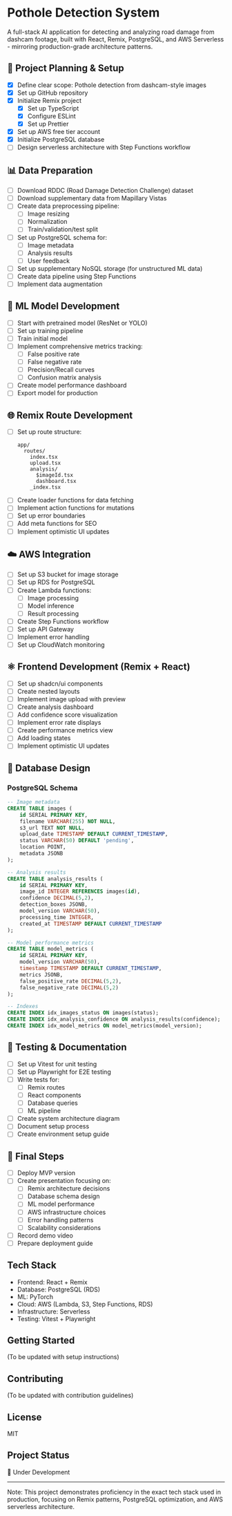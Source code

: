 # Pothole Detection System

A full-stack AI application for detecting and analyzing road damage from dashcam footage, built with React, Remix, PostgreSQL, and AWS Serverless - mirroring production-grade architecture patterns.

## 🎯 Project Planning & Setup

- [x] Define clear scope: Pothole detection from dashcam-style images
- [x] Set up GitHub repository
- [x] Initialize Remix project
  - [x] Set up TypeScript
  - [x] Configure ESLint
  - [x] Set up Prettier
- [x] Set up AWS free tier account
- [x] Initialize PostgreSQL database
- [ ] Design serverless architecture with Step Functions workflow

## 📊 Data Preparation

- [ ] Download RDDC (Road Damage Detection Challenge) dataset
- [ ] Download supplementary data from Mapillary Vistas
- [ ] Create data preprocessing pipeline:
  - [ ] Image resizing
  - [ ] Normalization
  - [ ] Train/validation/test split
- [ ] Set up PostgreSQL schema for:
  - [ ] Image metadata
  - [ ] Analysis results
  - [ ] User feedback
- [ ] Set up supplementary NoSQL storage (for unstructured ML data)
- [ ] Create data pipeline using Step Functions
- [ ] Implement data augmentation

## 🤖 ML Model Development

- [ ] Start with pretrained model (ResNet or YOLO)
- [ ] Set up training pipeline
- [ ] Train initial model
- [ ] Implement comprehensive metrics tracking:
  - [ ] False positive rate
  - [ ] False negative rate
  - [ ] Precision/Recall curves
  - [ ] Confusion matrix analysis
- [ ] Create model performance dashboard
- [ ] Export model for production

## 🌐 Remix Route Development

- [ ] Set up route structure:
  ```
  app/
    routes/
      index.tsx
      upload.tsx
      analysis/
        $imageId.tsx
        dashboard.tsx
      _index.tsx
  ```
- [ ] Create loader functions for data fetching
- [ ] Implement action functions for mutations
- [ ] Set up error boundaries
- [ ] Add meta functions for SEO
- [ ] Implement optimistic UI updates

## ☁️ AWS Integration

- [ ] Set up S3 bucket for image storage
- [ ] Set up RDS for PostgreSQL
- [ ] Create Lambda functions:
  - [ ] Image processing
  - [ ] Model inference
  - [ ] Result processing
- [ ] Create Step Functions workflow
- [ ] Set up API Gateway
- [ ] Implement error handling
- [ ] Set up CloudWatch monitoring

## ⚛️ Frontend Development (Remix + React)

- [ ] Set up shadcn/ui components
- [ ] Create nested layouts
- [ ] Implement image upload with preview
- [ ] Create analysis dashboard
- [ ] Add confidence score visualization
- [ ] Implement error rate displays
- [ ] Create performance metrics view
- [ ] Add loading states
- [ ] Implement optimistic UI updates

## 💾 Database Design

### PostgreSQL Schema

```sql
-- Image metadata
CREATE TABLE images (
    id SERIAL PRIMARY KEY,
    filename VARCHAR(255) NOT NULL,
    s3_url TEXT NOT NULL,
    upload_date TIMESTAMP DEFAULT CURRENT_TIMESTAMP,
    status VARCHAR(50) DEFAULT 'pending',
    location POINT,
    metadata JSONB
);

-- Analysis results
CREATE TABLE analysis_results (
    id SERIAL PRIMARY KEY,
    image_id INTEGER REFERENCES images(id),
    confidence DECIMAL(5,2),
    detection_boxes JSONB,
    model_version VARCHAR(50),
    processing_time INTEGER,
    created_at TIMESTAMP DEFAULT CURRENT_TIMESTAMP
);

-- Model performance metrics
CREATE TABLE model_metrics (
    id SERIAL PRIMARY KEY,
    model_version VARCHAR(50),
    timestamp TIMESTAMP DEFAULT CURRENT_TIMESTAMP,
    metrics JSONB,
    false_positive_rate DECIMAL(5,2),
    false_negative_rate DECIMAL(5,2)
);

-- Indexes
CREATE INDEX idx_images_status ON images(status);
CREATE INDEX idx_analysis_confidence ON analysis_results(confidence);
CREATE INDEX idx_model_metrics ON model_metrics(model_version);
```

## 🧪 Testing & Documentation

- [ ] Set up Vitest for unit testing
- [ ] Set up Playwright for E2E testing
- [ ] Write tests for:
  - [ ] Remix routes
  - [ ] React components
  - [ ] Database queries
  - [ ] ML pipeline
- [ ] Create system architecture diagram
- [ ] Document setup process
- [ ] Create environment setup guide

## 🚀 Final Steps

- [ ] Deploy MVP version
- [ ] Create presentation focusing on:
  - [ ] Remix architecture decisions
  - [ ] Database schema design
  - [ ] ML model performance
  - [ ] AWS infrastructure choices
  - [ ] Error handling patterns
  - [ ] Scalability considerations
- [ ] Record demo video
- [ ] Prepare deployment guide

## Tech Stack

- Frontend: React + Remix
- Database: PostgreSQL (RDS)
- ML: PyTorch
- Cloud: AWS (Lambda, S3, Step Functions, RDS)
- Infrastructure: Serverless
- Testing: Vitest + Playwright

## Getting Started

(To be updated with setup instructions)

## Contributing

(To be updated with contribution guidelines)

## License

MIT

## Project Status

🚧 Under Development

---

Note: This project demonstrates proficiency in the exact tech stack used in production, focusing on Remix patterns, PostgreSQL optimization, and AWS serverless architecture.
